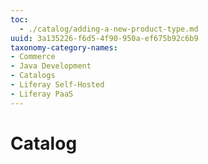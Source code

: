 ```yaml
---
toc:
  - ./catalog/adding-a-new-product-type.md
uuid: 3a135226-f6d5-4f90-950a-ef675b92c6b9
taxonomy-category-names:
- Commerce
- Java Development
- Catalogs
- Liferay Self-Hosted
- Liferay PaaS
---
```

# Catalog
